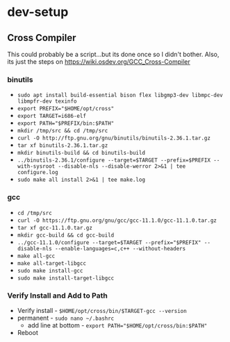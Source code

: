 # dev-setup

## Cross Compiler

This could probably be a script...but its done once so I didn't bother.
Also, its just the steps on https://wiki.osdev.org/GCC_Cross-Compiler

### binutils

- `sudo apt install build-essential bison flex libgmp3-dev libmpc-dev libmpfr-dev texinfo`
- `export PREFIX="$HOME/opt/cross"`
- `export TARGET=i686-elf`
- `export PATH="$PREFIX/bin:$PATH"`
- `mkdir /tmp/src && cd /tmp/src`
- `curl -O http://ftp.gnu.org/gnu/binutils/binutils-2.36.1.tar.gz`
- `tar xf binutils-2.36.1.tar.gz`
- `mkdir binutils-build && cd binutils-build`
- `../binutils-2.36.1/configure --target=$TARGET --prefix=$PREFIX --with-sysroot --disable-nls --disable-werror 2>&1 | tee configure.log`
- `sudo make all install 2>&1 | tee make.log`

### gcc

- `cd /tmp/src`
- `curl -O https://ftp.gnu.org/gnu/gcc/gcc-11.1.0/gcc-11.1.0.tar.gz`
- `tar xf gcc-11.1.0.tar.gz`
- `mkdir gcc-build && cd gcc-build`
- `../gcc-11.1.0/configure --target=$TARGET --prefix="$PREFIX" --disable-nls --enable-languages=c,c++ --without-headers`
- `make all-gcc`
- `make all-target-libgcc`
- `sudo make install-gcc`
- `sudo make install-target-libgcc`

### Verify Install and Add to Path

- Verify install - `$HOME/opt/cross/bin/$TARGET-gcc --version`
- permanent - `sudo nano ~/.bashrc`
  - add line at bottom - `export PATH="$HOME/opt/cross/bin:$PATH"`
- Reboot
